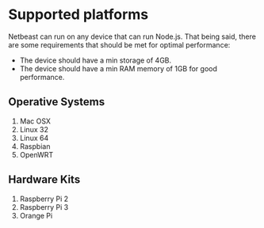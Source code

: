 # Supported platforms

Netbeast can run on any device that can run Node.js. That being said, there are some requirements that should be met for optimal performance:

* The device should have a min storage of 4GB.
* The device should have a min RAM memory of 1GB for good performance.

## Operative Systems

1. Mac OSX
2. Linux 32
3. Linux 64
4. Raspbian
5. OpenWRT

## Hardware Kits

1. Raspberry Pi 2
2. Raspberry Pi 3
3. Orange Pi

